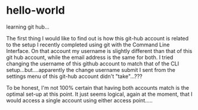 # hello-world

learning git hub...

The first thing I would like to find out is how this git-hub account is related to the setup I recently completed using git with the Command Line Interface.  On that account my username is slightly different than that of this git hub account, while the email address is the same for both.  I tried changing the username of this github account to match that of the CLI setup...but....apparently the change username submit I sent from the settings menu of this git-hub account didn't "take"...??? 

To be honest, I'm not 100% certain that having both accounts match is the optimal set-up at this point.  It just seems logical, again at the moment, that I would access a single account using either access point.....
